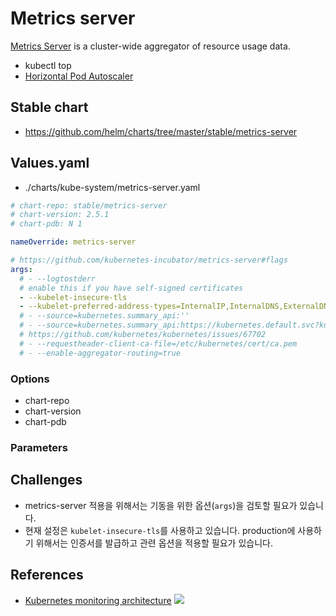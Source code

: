 # Metrics server
[Metrics Server](https://github.com/kubernetes-incubator/metrics-server) is a cluster-wide aggregator of resource usage data.

* kubectl top
* [Horizontal Pod Autoscaler](https://kubernetes.io/docs/tasks/run-application/horizontal-pod-autoscale/)


## Stable chart
* https://github.com/helm/charts/tree/master/stable/metrics-server


## Values.yaml
* ./charts/kube-system/metrics-server.yaml
```yaml
# chart-repo: stable/metrics-server
# chart-version: 2.5.1
# chart-pdb: N 1

nameOverride: metrics-server

# https://github.com/kubernetes-incubator/metrics-server#flags
args:
  # - --logtostderr
  # enable this if you have self-signed certificates
  - --kubelet-insecure-tls
  - --kubelet-preferred-address-types=InternalIP,InternalDNS,ExternalDNS,ExternalIP,Hostname
  # - --source=kubernetes.summary_api:''
  # - --source=kubernetes.summary_api:https://kubernetes.default.svc?kubeletHttps=true&kubeletPort=10250&useServiceAccount=true&insecure=true
  # https://github.com/kubernetes/kubernetes/issues/67702
  # - --requestheader-client-ca-file=/etc/kubernetes/cert/ca.pem
  # - --enable-aggregator-routing=true
```

### Options
* chart-repo
* chart-version
* chart-pdb

### Parameters


## Challenges
* metrics-server 적용을 위해서는 기동을 위한 옵션(`args`)을 검토할 필요가 있습니다.
* 현재 설정은 `kubelet-insecure-tls`를 사용하고 있습니다. production에 사용하기 위해서는 인증서를 발급하고 관련 옵션을 적용할 필요가 있습니다.  

## References
* [Kubernetes monitoring architecture](https://github.com/kubernetes/community/blob/master/contributors/design-proposals/instrumentation/monitoring_architecture.md)
  ![](https://github.com/kubernetes/community/raw/master/contributors/design-proposals/instrumentation/monitoring_architecture.png?raw=true)